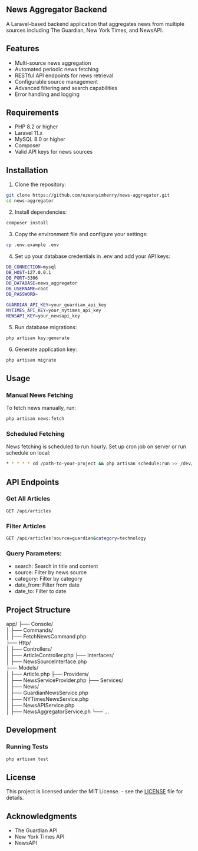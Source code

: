 ## News Aggregator Backend
A Laravel-based backend application that aggregates news from multiple sources including The Guardian, New York Times, and NewsAPI.

## Features

- Multi-source news aggregation
- Automated periodic news fetching
- RESTful API endpoints for news retrieval
- Configurable source management
- Advanced filtering and search capabilities
- Error handling and logging

## Requirements

- PHP 8.2 or higher
- Laravel 11.x
- MySQL 8.0 or higher
- Composer
- Valid API keys for news sources

## Installation

1. Clone the repository:

```bash
git clone https://github.com/ezeanyimhenry/news-aggregator.git
cd news-aggregator
```

2. Install dependencies:

```bash
composer install
```

3. Copy the environment file and configure your settings:

```bash
cp .env.example .env
```

4. Set up your database credentials in .env and add your API keys:

```bash
DB_CONNECTION=mysql
DB_HOST=127.0.0.1
DB_PORT=3306
DB_DATABASE=news_aggregator
DB_USERNAME=root
DB_PASSWORD=

GUARDIAN_API_KEY=your_guardian_api_key
NYTIMES_API_KEY=your_nytimes_api_key
NEWSAPI_KEY=your_newsapi_key
```

5. Run database migrations:

```bash
php artisan key:generate
```

6. Generate application key:

```bash
php artisan migrate
```

## Usage

### Manual News Fetching
To fetch news manually, run:
```bash
php artisan news:fetch
```

### Scheduled Fetching
News fetching is scheduled to run hourly. Set up cron job on server or run schedule on local:
```bash
* * * * * cd /path-to-your-project && php artisan schedule:run >> /dev/null 2>&1
```

## API Endpoints

### Get All Articles

```bash
GET /api/articles
```

### Filter Articles

```bash
GET /api/articles?source=guardian&category=technology
```

### Query Parameters:
- search: Search in title and content
- source: Filter by news source
- category: Filter by category
- date_from: Filter from date
- date_to: Filter to date

## Project Structure

 app/
    ├── Console/                
    │   ├── Commands/                   
    │       ├── FetchNewsCommand.php  
    ├── Http/                  
    │   ├── Controllers/         
    │       ├── ArticleController.php 
    ├── Interfaces/                  
    │   ├── NewsSourceInterface.php    
    ├── Models/                  
    │   ├── Article.php
    ├── Providers/                  
    │   ├── NewsServiceProvider.php
    ├── Services/                  
    │   ├── News/         
    │       ├── GuardianNewsService.php  
    │       ├── NYTimesNewsService.php  
    │       ├── NewsAPIService.php   
    │   ├── NewsAggregatorService.ph
    └── ...

## Development

### Running Tests

```bash
php artisan test
```

## License

This project is licensed under the MIT License. - see the [LICENSE](LICENSE) file for details.

## Acknowledgments
- The Guardian API
- New York Times API
- NewsAPI
